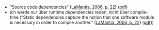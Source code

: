 - “Source code dependencies” ([LaMantia, 2006, p. 22](zotero://select/library/items/MUCB6FC8)) ([pdf](zotero://open-pdf/library/items/FYYIN65H?page=22&annotation=I9FBZNCE))
- ich werde nur über runtime dependencies reden, nicht über compile-time (“Static dependencies capture the notion that one software module is necessary in order to compile another.” ([LaMantia, 2006, p. 22](zotero://select/library/items/MUCB6FC8)) ([pdf](zotero://open-pdf/library/items/FYYIN65H?page=22&annotation=BS48P5IL)))
